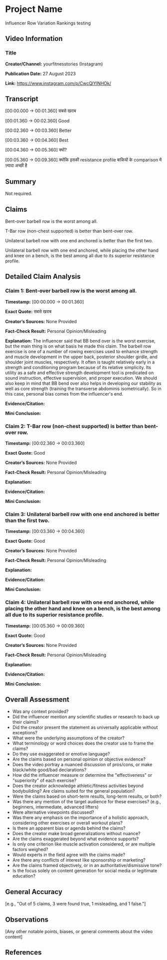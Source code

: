 # Project Name

Influencer Row Variation Rankings testing

## Video Information

### Title

**Creator/Channel:** yourfitnesstories (Instagram)

**Publication Date:** 27 August 2023

**Link:** https://www.instagram.com/p/CwcQlYlNHOk/

## Transcript

[00:00.000 -> 00:01.360]  सबसे खराब 

[00:01.360 -> 00:02.360]  Good

[00:02.360 -> 00:03.360]  Better

[00:03.360 -> 00:04.360]  Best

[00:04.360 -> 00:05.360]  क्यों?

[00:05.360 -> 00:09.360]  क्योंकि इसकी resistance profile बाकियों के comparison में ज़्यादा अच्छी है

## Summary

Not required.

## Claims

Bent-over barbell row is the worst among all.

T-Bar row (non-chest supported) is better than bent-over row.

Unilateral barbell row with one end anchored is better than the first two.

Unilateral barbell row with one end anchored, while placing the other hand and knee on a bench, is the best among all due to its superior resistance profile.

## Detailed Claim Analysis

### **Claim 1:** Bent-over barbell row is the worst among all.

**Timestamp:** [00:00.000 -> 00:01.360]

**Exact Quote:** सबसे खराब

**Creator’s Sources:** None Provided

**Fact-Check Result:** Personal Opinion/Misleading

**Explanation:**  The influencer said that BB bend over is the worst exercise, but the main thing is on what basis he made this claim. The barbell row exercise is one of a number of rowing exercises used to enhance strength and muscle development in the upper back, posterior shoulder girdle, and shoulder joint muscles, respectively. It often is taught relatively early in a strength and conditioning program because of its relative simplicity. Its utility as a safe and effective strength development tool is predicated on sound instruction, effective supervision, and proper execution. We should also keep in mind that BB bend over also helps in developing our stability as well as core strength (training the transverse abdominis isometrically). So in this case, personal bias comes from the influencer's end.

**Evidence/Citation:**

**Mini Conclusion:**

### **Claim 2:** T-Bar row (non-chest supported) is better than bent-over row.

**Timestamp:** [00:02.360 -> 00:03.360]

**Exact Quote:** Good

**Creator’s Sources:** None Provided

**Fact-Check Result:** Personal Opinion/Misleading

**Explanation:**

**Evidence/Citation:**

**Mini Conclusion:**

### **Claim 3:** Unilateral barbell row with one end anchored is better than the first two.

**Timestamp:** [00:03.360 -> 00:04.360]

**Exact Quote:** Good

**Creator’s Sources:** None Provided

**Fact-Check Result:** Personal Opinion/Misleading

**Explanation:**

**Evidence/Citation:**

**Mini Conclusion:**

### **Claim 4:** Unilateral barbell row with one end anchored, while placing the other hand and knee on a bench, is the best among all due to its superior resistance profile.

**Timestamp:** [00:05.360 -> 00:09.360] 

**Exact Quote:** Good

**Creator’s Sources:** None Provided

**Fact-Check Result:** Personal Opinion/Misleading

**Explanation:**

**Evidence/Citation:**

**Mini Conclusion:**

## Overall Assessment

- Was any context provided?
- Did the influencer mention any scientific studies or research to back up their claims?
- Did the creator present the statement as universally applicable without exceptions?
- What were the underlying assumptions of the creator?
- What terminology or word choices does the creator use to frame the claims?
- Do they use exaggerated or emotive language?
- Are the claims based on personal opinion or objective evidence?
- Does the video portray a nuanced discussion of pros/cons, or make black/white good/bad declarations?
- How did the influencer measure or determine the "effectiveness" or "superiority" of each exercise?
- Does the creator acknowledge athletic/fitness activities beyond bodybuilding? Are claims suited for the general population?
- Were the claims based on short-term results, long-term results, or both?
- Was there any mention of the target audience for these exercises? (e.g., beginners, intermediate, advanced lifters)
- Were alternative viewpoints discussed?
- Was there any emphasis on the importance of a holistic approach, considering other exercises or overall workout plans?
- Is there an apparent bias or agenda behind the claims?
- Does the creator make broad generalizations without nuance?
- Are the claims exaggerated beyond what evidence supports?
- Is only one criterion like muscle activation considered, or are multiple factors weighed?
- Would experts in the field agree with the claims made?
- Are there any conflicts of interest like sponsorship or marketing?
- Are the claims framed objectively, or in an authoritative/dismissive tone?
- Is the focus solely on content generation for social media or legitimate education?

## General Accuracy

[e.g., "Out of 5 claims, 3 were found true, 1 misleading, and 1 false."]

## Observations

[Any other notable points, biases, or general comments about the video content]

## References
